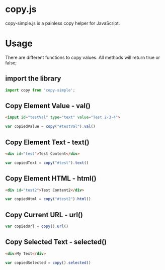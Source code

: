# copy.js

copy-simple.js is a painless copy helper for JavaScript.

# Usage

There are different functions to copy values. All methods will return true or false;

## import the library

```javascript
import copy from 'copy-simple';
```

## Copy Element Value - val()

```html
<input id="testVal" type="text" value="Test 2-3-4">
```

```javascript
var copiedValue = copy("#testVal").val()
```

## Copy Element Text - text()

```html
<div id="test">Test Content</div>
```

```javascript
var copiedText = copy("#test").text()
```

## Copy Element HTML - html()

```html
<div id="test2">Test Content2</div>
```

```javascript
var copiedHtml = copy("#test2").html()
```

## Copy Current URL - url()

```javascript
var copiedUrl = copy().url()
```

## Copy Selected Text - selected()

```html
<div>My Text</div>
```

```javascript
var copiedSelected = copy().selected()
```
